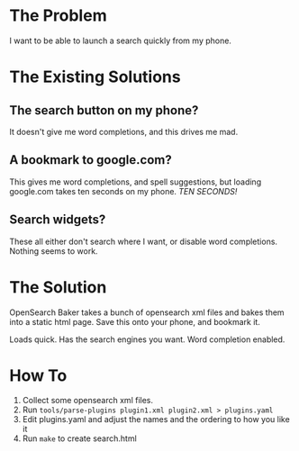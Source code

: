 # The Problem

I want to be able to launch a search quickly from my phone.

# The Existing Solutions

## The search button on my phone?

It doesn't give me word completions, and this drives me mad.

## A bookmark to google.com?

This gives me word completions, and spell suggestions, but loading google.com takes ten seconds on my phone. *TEN SECONDS!*

## Search widgets?

These all either don't search where I want, or disable word completions. Nothing seems to work.

# The Solution

OpenSearch Baker takes a bunch of opensearch xml files and bakes them into a static html page. Save this onto your phone, and bookmark it.

Loads quick. Has the search engines you want. Word completion enabled.

# How To

1. Collect some opensearch xml files.
2. Run `tools/parse-plugins plugin1.xml plugin2.xml > plugins.yaml`
3. Edit plugins.yaml and adjust the names and the ordering to how you like it
4. Run `make` to create search.html
